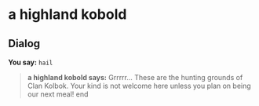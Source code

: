 # a highland kobold
## Dialog

**You say:** `hail`



>**a highland kobold says:** Grrrrr... These are the hunting grounds of Clan Kolbok. Your kind is not welcome here unless you plan on being our next meal!
end